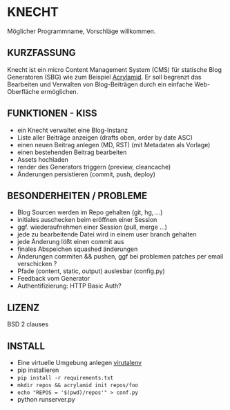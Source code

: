# KNECHT #

Möglicher Programmname, Vorschläge willkommen.

## KURZFASSUNG ##

Knecht ist ein micro Content Management System (CMS) für
statische Blog Generatoren (SBG) wie zum Beispiel [Acrylamid].
Er soll begrenzt das Bearbeiten und Verwalten von
Blog-Beiträgen durch ein einfache Web-Oberfläche ermöglichen.

## FUNKTIONEN - KISS ##

* ein Knecht verwaltet eine Blog-Instanz
* Liste aller Beiträge anzeigen (drafts oben, order by date ASC)
* einen neuen Beitrag anlegen (MD, RST) (mit Metadaten als Vorlage)
* einen bestehenden Beitrag bearbeiten
* Assets hochladen
* render des Generators triggern (preview, cleancache)
* Änderungen persistieren (commit, push, deploy)

## BESONDERHEITEN / PROBLEME ##

* Blog Sourcen werden im Repo gehalten (git, hg, ...)
* initiales auschecken beim eröffnen einer Session
* ggf. wiederaufnehmen einer Session (pull, merge ...)
* jede zu bearbeitende Datei wird in einem user branch gehalten
* jede Änderung lößt einen commit aus
* finales Abspeichen squashed änderungen
* Änderungen commiten && pushen, ggf bei problemen patches per email verschicken ?
* Pfade (content, static, output) auslesbar (config.py)
* Feedback vom Generator
* Authentifizierung: HTTP Basic Auth?

## LIZENZ ##

BSD 2 clauses

## INSTALL ###

* Eine virtuelle Umgebung anlegen [virutalenv](http://www.virtualenv.org/)
* pip installieren
* `pip install -r requirements.txt`
* `mkdir repos && acrylamid init repos/foo`
* `echo "REPOS = '$(pwd)/repos'" > conf.py`
* python runserver.py


[Acrylamid]:        https://github.com/posativ/acrylamid/

<!-- vim: set spelllang=de:ft=markdown: -->
